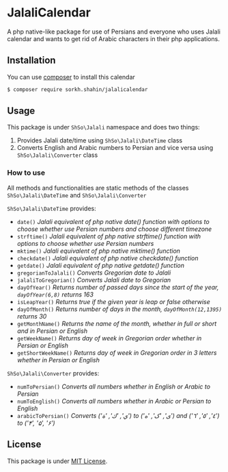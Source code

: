 # JalaliCalendar
A php native-like package for use of Persians and everyone who uses
Jalali calendar and wants to get rid of Arabic characters in their php applications.

## Installation
You can use [composer](http://getcomposer.org) to install this calendar
````sh
$ composer require sorkh.shahin/jalalicalendar
````

## Usage
This package is under `ShSo\Jalali` namespace and does two things:
1. Provides Jalali date/time using `ShSo\Jalali\DateTime` class
1. Converts English and Arabic numbers to Persian and vice versa using `ShSo\Jalali\Converter` class

### How to use
All methods and functionalities are static methods of the classes `ShSo\Jalali\DateTime` and `ShSo\Jalali\Converter`

`ShSo\Jalali\DateTime` provides:
* `date()`
_Jalali equivalent of php native date() function with options to
choose whether use Persian numbers and choose different timezone_
* `strftime()`
_Jalali equivalent of php native strftime() function with options to
choose whether use Persian numbers_
* `mktime()`
_Jalali equivalent of php native mktime() function_
* `checkdate()`
_Jalali equivalent of php native checkdate() function_
* `getdate()`
_Jalali equivalent of php native getdate() function_
* `gregorianToJalali()`
_Converts Gregorian date to Jalali_
* `jalaliToGregorian()`
_Converts Jalali date to Gregorian_
* `dayOfYear()`
_Returns number of passed days since the start of the year, `dayOfYear(6,8)` returns 163_
* `isLeapYear()`
_Returns true if the given year is leap or false otherwise_
* `dayOfMonth()`
_Returns number of days in the month, `dayOfMonth(12,1395)` returns 30_
* `getMonthName()`
_Returns the name of the month, whether in full or short and in Persian or English_
* `getWeekName()`
_Returns day of week in Gregorian order whether in Persian or English_
* `getShortWeekName()`
_Returns day of week in Gregorian order in 3 letters whether in Persian or English_

`ShSo\Jalali\Converter` provides:
* `numToPersian()`
_Converts all numbers whether in English or Arabic to Persian_
* `numToEnglish()`
_Converts all numbers whether in Arabic or Persian to English_
* `arabicToPersian()`
_Converts ('ي', 'ك', 'ة') to ('ی', 'ک', 'ه') and ('٤', '٥', '٦') to ('۴', '۵', '۶')_

## License
This package is under [MIT License](https://opensource.org/licenses/MIT).
